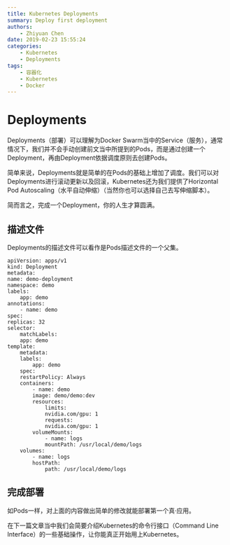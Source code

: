 ```yaml
---
title: Kubernetes Deployments
summary: Deploy first deployment
authors:
    - Zhiyuan Chen
date: 2019-02-23 15:55:24
categories: 
    - Kubernetes
    - Deployments
tags:
    - 容器化
    - Kubernetes
    - Docker
---
```


# Deployments

Deployments（部署）可以理解为Docker Swarm当中的Service（服务），通常情况下，我们并不会手动创建前文当中所提到的Pods，而是通过创建一个Deployment，再由Deployment依据调度原则去创建Pods。

简单来说，Deployments就是简单的在Pods的基础上增加了调度。我们可以对Deployments进行滚动更新以及回滚，Kubernetes还为我们提供了Horizontal Pod Autoscaling（水平自动伸缩）（当然你也可以选择自己去写伸缩脚本）。

简而言之，完成一个Deployment，你的人生才算圆满。

## 描述文件

Deployments的描述文件可以看作是Pods描述文件的一个父集。

    apiVersion: apps/v1
    kind: Deployment
    metadata:
    name: demo-deployment
    namespace: demo
    labels:
        app: demo
    annotations:
        - name: demo
    spec:
    replicas: 32
    selector:
        matchLabels:
        app: demo
    template:
        metadata:
        labels:
            app: demo
        spec:
        restartPolicy: Always
        containers:
            - name: demo
            image: demo/demo:dev
            resources:
                limits:
                nvidia.com/gpu: 1
                requests:
                nvidia.com/gpu: 1
            volumeMounts:
                - name: logs
                mountPath: /usr/local/demo/logs
        volumes:
            - name: logs
            hostPath:
                path: /usr/local/demo/logs

## 完成部署

如Pods一样，对上面的内容做出简单的修改就能部署第一个真·应用。

在下一篇文章当中我们会简要介绍Kubernetes的命令行接口（Command Line Interface）的一些基础操作，让你能真正开始用上Kubernetes。